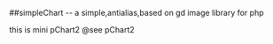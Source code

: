 ##simpleChart -- a simple,antialias,based on gd image library for php

this is mini pChart2 @see pChart2 
